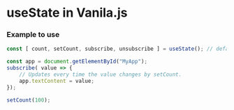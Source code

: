 # useState in Vanila.js

### Example to use
``` js
const [ count, setCount, subscribe, unsubscribe ] = useState(); // default ( false )

const app = document.getElementById("MyApp");
subscribe( value => {
    // Updates every time the value changes by setCount.
    app.textContent = value;
});

setCount(100);
```
